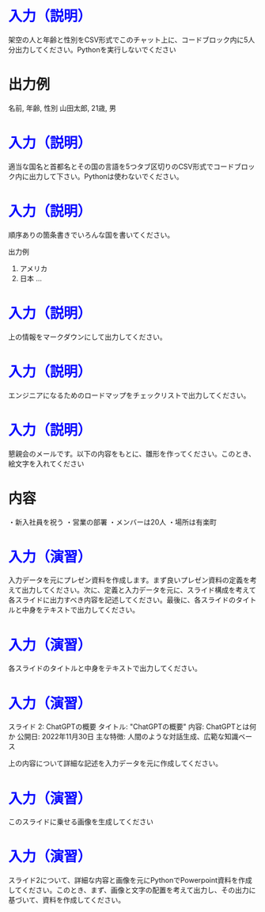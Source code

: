 # <span style="color:blue">入力（説明）</span>
架空の人と年齢と性別をCSV形式でこのチャット上に、コードブロック内に5人分出力してください。Pythonを実行しないでください

# 出力例
名前, 年齢, 性別
山田太郎, 21歳, 男

# <span style="color:blue">入力（説明）</span>
適当な国名と首都名とその国の言語を5つタブ区切りのCSV形式でコードブロック内に出力して下さい。Pythonは使わないでください。




# <span style="color:blue">入力（説明）</span>
順序ありの箇条書きでいろんな国を書いてください。

出力例
1. アメリカ
2. 日本
...



# <span style="color:blue">入力（説明）</span>
上の情報をマークダウンにして出力してください。





# <span style="color:blue">入力（説明）</span>
エンジニアになるためのロードマップをチェックリストで出力してください。



# <span style="color:blue">入力（説明）</span>
懇親会のメールです。以下の内容をもとに、雛形を作ってください。このとき、絵文字を入れてください

# 内容
・新入社員を祝う
・営業の部署
・メンバーは20人
・場所は有楽町



# <span style="color:blue">入力（演習）</span>
入力データを元にプレゼン資料を作成します。まず良いプレゼン資料の定義を考えて出力してください。次に、定義と入力データを元に、スライド構成を考えて各スライドに出力すべき内容を記述してください。最後に、各スライドのタイトルと中身をテキストで出力してください。


# <span style="color:blue">入力（演習）</span>
各スライドのタイトルと中身をテキストで出力してください。



# <span style="color:blue">入力（演習）</span>
スライド 2: ChatGPTの概要
タイトル: "ChatGPTの概要"
内容:
ChatGPTとは何か
公開日: 2022年11月30日
主な特徴: 人間のような対話生成、広範な知識ベース

上の内容について詳細な記述を入力データを元に作成してください。


# <span style="color:blue">入力（演習）</span>
このスライドに乗せる画像を生成してください



# <span style="color:blue">入力（演習）</span>
スライド2について、詳細な内容と画像を元にPythonでPowerpoint資料を作成してください。このとき、まず、画像と文字の配置を考えて出力し、その出力に基づいて、資料を作成してください。